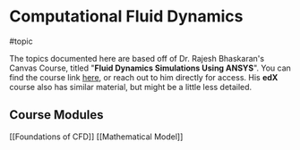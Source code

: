 # Computational Fluid Dynamics
#topic

The topics documented here are based off of Dr. Rajesh Bhaskaran's Canvas Course, titled "**Fluid Dynamics Simulations Using ANSYS**". You can find the course link [here](https://canvas.cornell.edu/courses/58256), or reach out to him directly for access. His **edX** course also has similar material, but might be a little less detailed.

## Course Modules
[[Foundations of CFD]]
[[Mathematical Model]]





